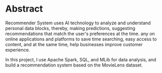 # Abstract

Recommender System uses AI technology to analyze and understand personal data blocks, thereby, making predictions, suggesting recommendations that match the user's preferences at the time. any on online applications and platforms to save time searching, easy access to content, and at the same time, help businesses improve customer experience.

In this project, I use Apache Spark, SQL, and MLib for data analysis, and build a recommendation system based on the MovieLens dataset.
